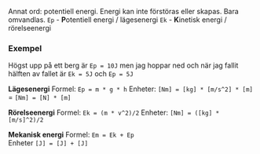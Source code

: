 Annat ord: potentiell energi.
Energi kan inte förstöras eller skapas. Bara omvandlas.
`Ep` - **P**otentiell energi / lägesenergi
`Ek` - **K**inetisk energi / rörelseenergi

### Exempel
Högst upp på ett berg är `Ep = 10J`
men jag hoppar ned och när jag fallit hälften av fallet är `Ek = 5J`
och `Ep = 5J`

**Lägesenergi**
Formel: `Ep = m * g * h`
Enheter: `[Nm] = [kg] * [m/s^2] * [m]` = `[Nm] = [N] * [m]`

**Rörelseenergi**
Formel: `Ek = (m * v^2)/2`
Enheter: `[Nm] = ([kg] * [m/s]^2)/2`

**Mekanisk energi**
Formel: `Em = Ek + Ep`  
Enheter `[J] = [J] + [J]`